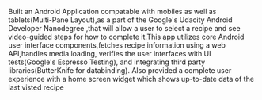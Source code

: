 Built an Android Application compatable with mobiles as well as tablets(Multi-Pane Layout),as a part of the Google's Udacity Android Developer Nanodegree ,that will allow a user to select a recipe and see video-guided steps for how to complete it.This app utilizes core Android user interface components,fetches recipe information using a web API,handles media loading, verifies the user interfaces with UI tests(Google's Espresso Testing), and integrating third party libraries(ButterKnife for databinding). Also provided a complete user experience with a home screen widget which shows up-to-date data of the last visted recipe
